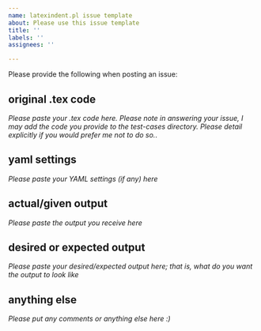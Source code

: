 ```yaml
---
name: latexindent.pl issue template
about: Please use this issue template
title: ''
labels: ''
assignees: ''

---
```


Please provide the following when posting an issue:

original .tex code
--
*Please paste your .tex code here. Please note in answering your issue, I may add the code you provide to the test-cases directory. Please detail explicitly if you would prefer me not to do so.*.

yaml settings
--
*Please paste your YAML settings (if any) here*

actual/given output
--
*Please paste the output you receive here*

desired or expected output
--
*Please paste your desired/expected output here; that is, what do you want the output to look like*

anything else
--
*Please put any comments or anything else here :)*
